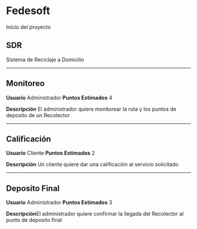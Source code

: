 # Fedesoft
Inicio del proyecto

## SDR
Sistema de Reciclaje a Domicilio
___
## Monitoreo

**Usuario** Administrador
**Puntos Estimados** 4

**Descripción** El administrador quiere monitorear la ruta y los puntos de deposito de un Recolector


___
## Calificación

**Usuario** Cliente
**Puntos Estimados** 2

**Descripción** Un cliente quiere dar una calificación al servicio solicitado

___
## Deposito Final

**Usuario** Administrador
**Puntos Estimados** 3

**Descripción**El administrador quiere confirmar la llegada del Recolector al punto de deposito final
